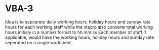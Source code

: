 # VBA-3
Idea is to sepearate daily working hours, holiday hours and sunday rate hours for each working staff while the macro also converts total working hours initialy in a number format to hh:mm:ss
Each member of staff if applicable, would have the working hours, holiday hours and sunday rate seperated on a single worksheet.
